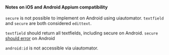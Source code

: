 #### Notes on iOS and Android Appium compatibility

`secure` is not possible to implement on Android using uiautomator. `textfield` and `secure` are both considered `edittext`.

`textfield` should return all textfields, including secure on Android. `secure` [should error](https://github.com/appium/appium/pull/234) on Android

`android:id` is not accessible via uiautomator.
